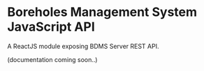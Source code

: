 # Boreholes Management System JavaScript API

A ReactJS module exposing BDMS Server REST API.

(documentation coming soon..)
